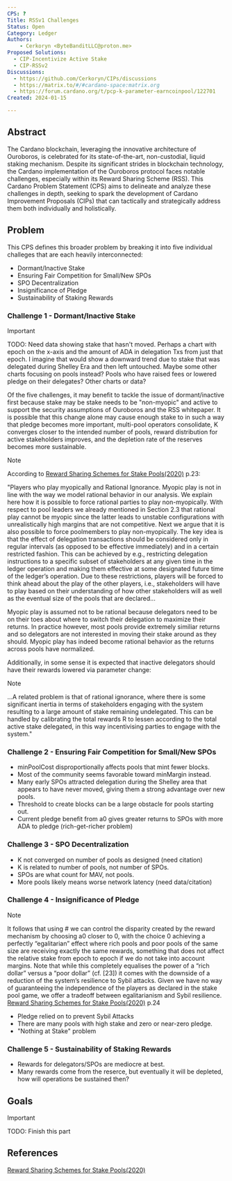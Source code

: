 ```yaml
---
CPS: ?
Title: RSSv1 Challenges
Status: Open
Category: Ledger
Authors:
    - Cerkoryn <ByteBanditLLC@proton.me>
Proposed Solutions:
  - CIP-Incentivize Active Stake
  - CIP-RSSv2
Discussions:
  - https://github.com/Cerkoryn/CIPs/discussions
  - https://matrix.to/#/#cardano-space:matrix.org
  - https://forum.cardano.org/t/pcp-k-parameter-earncoinpool/122701
Created: 2024-01-15

---
```


## **Abstract**

The Cardano blockchain, leveraging the innovative architecture of Ouroboros, is celebrated for its state-of-the-art, non-custodial, liquid staking mechanism. Despite its significant strides in blockchain technology, the Cardano implementation of the Ouroboros protocol faces notable challenges, especially within its Reward Sharing Scheme (RSS). This Cardano Problem Statement (CPS) aims to delineate and analyze these challenges in depth, seeking to spark the development of Cardano Improvement Proposals (CIPs) that can tactically and strategically address them both individually and holistically.

## **Problem**

This CPS defines this broader problem by breaking it into five individual challeges that are each heavily interconnected:

 - Dormant/Inactive Stake
 - Ensuring Fair Competition for Small/New SPOs
 - SPO Decentralization
 - Insignificance of Pledge
 - Sustainability of Staking Rewards

### **Challenge 1 - Dormant/Inactive Stake**

> [!IMPORTANT]  
> TODO: Need data showing stake that hasn't moved.  Perhaps a chart with epoch on the x-axis and the amount of ADA in delegation Txs from just that epoch.  I imagine that would show a downward trend due to stake that was delegated during Shelley Era and then left untouched. Maybe some other charts focusing on pools instead?  Pools who have raised fees or lowered pledge on their delegates?  Other charts or data?

Of the five challenges, it may benefit to tackle the issue of dormant/inactive first because stake may be stake needs to be "non-myopic" and active to support the security assumptions of Ouroboros and the RSS whitepaper. It is possible that this change alone may cause enough stake to in such a way that pledge becomes more important, multi-pool operators consolidate, K converges closer to the intended number of pools, reward distribution for active stakeholders improves, and the depletion rate of the reserves becomes more sustainable.

> [!NOTE]
> According to [Reward Sharing Schemes for Stake Pools(2020)](https://arxiv.org/ftp/arxiv/papers/1807/1807.11218.pdf) p.23:
> 
> "Players who play myopically and Rational Ignorance. Myopic play is not in line with the way we
> model rational behavior in our analysis. We explain here how it is possible to force rational parties to
> play non-myopically. With respect to pool leaders we already mentioned in Section 2.3 that rational
> play cannot be myopic since the latter leads to unstable configurations with unrealistically high
> margins that are not competitive. Next we argue that it is also possible to force poolmembers to play
> non-myopically. The key idea is that the effect of delegation transactions should be considered only in
> regular intervals (as opposed to be effective immediately) and in a certain restricted fashion. This can
> be achieved by e.g., restricting delegation instructions to a specific subset of stakeholders at any given
> time in the ledger operation and making them effective at some designated future time of the ledger’s
> operation. Due to these restrictions, players will be forced to think ahead about the play of the other
> players, i.e., stakeholders will have to play based on their understanding of how other stakeholders
> will as well as the eventual size of the pools that are declared... 

Myopic play is assumed not to be rational because delegators need to be on their toes about where to switch their delegation to maximize their returns.  In practice however, most pools provide extremely similiar returns and so delegators are not interested in moving their stake around as they should.  Myopic play has indeed become rational behavior as the returns across pools have normalized.

Additionally, in some sense it is expected that inactive delegators should have their rewards lowered via parameter change:
> [!NOTE]
> ...A related problem is that of rational ignorance, where there is some significant inertia in terms of 
> stakeholders engaging with the system resulting to a large amount of stake remaining undelegated. 
> This can be handled by calibrating the total rewards R to lessen according to the total active stake delegated, 
> in this way incentivising parties to engage with the system."

### **Challenge 2 - Ensuring Fair Competition for Small/New SPOs**

- minPoolCost disproportionally affects pools that mint fewer blocks.
- Most of the community seems favorable toward minMargin instead.
- Many early SPOs attracted delegation during the Shelley area that appears to have never moved, giving them a strong advantage over new pools.
- Threshold to create blocks can be a large obstacle for pools starting out.
- Current pledge benefit from a0 gives greater returns to SPOs with more ADA to pledge (rich-get-richer problem)

### **Challenge 3 - SPO Decentralization**

- K not converged on number of pools as designed (need citation)
- K is related to number of pools, not number of SPOs.
- SPOs are what count for MAV, not pools.
- More pools likely means worse network latency (need data/citation)

### **Challenge 4 - Insignificance of Pledge**

> [!NOTE]
> It follows that using # we can control the disparity created by the reward mechanism by choosing a0 closer to 0, 
> with the choice 0 achieving a perfectly “egalitarian” effect where rich pools and poor pools of the same size are 
> receiving exactly the same rewards, something that does not affect the relative stake from epoch to epoch if we do
> not take into account margins. Note that while this completely equalises the power of a “rich dollar”
> versus a “poor dollar” (cf. [23]) it comes with the downside of a reduction of the system’s resilience to
> Sybil attacks. Given we have no way of guaranteeing the independence of the players as declared in
> the stake pool game, we offer a tradeoff between egalitarianism and Sybil resilience.
> [Reward Sharing Schemes for Stake Pools(2020)](https://arxiv.org/ftp/arxiv/papers/1807/1807.11218.pdf) p.24

- Pledge relied on to prevent Sybil Attacks
- There are many pools with high stake and zero or near-zero pledge.
- "Nothing at Stake" problem

### **Challenge 5 - Sustainability of Staking Rewards**

- Rewards for delegators/SPOs are mediocre at best.
- Many rewards come from the reserce, but eventually it will be depleted, how will operations be sustained then?

## **Goals**

> [!IMPORTANT]  
> TODO: Finish this part

## **References**

[Reward Sharing Schemes for Stake Pools(2020)](https://arxiv.org/ftp/arxiv/papers/1807/1807.11218.pdf)


